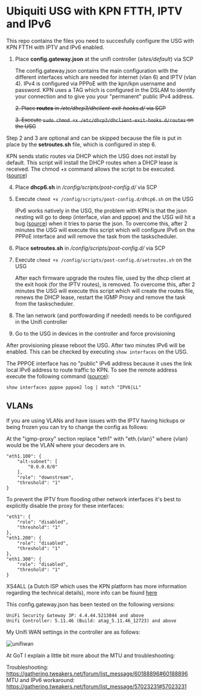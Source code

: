 # Ubiquiti USG with KPN FTTH, IPTV and IPv6
This repo contains the files you need to succesfully configure the USG with KPN FTTH with IPTV and IPv6 enabled.

1. Place **config.gateway.json** at the unifi controller (*sites/default*) via SCP

   The config.gateway.json contains the main configuration with the different interfaces which are needed for internet (vlan 6) and IPTV (vlan 4). IPv4 is configured via PPPoE with the kpn/kpn username and password. KPN uses a TAG which is configured in the DSLAM to identify your connection and to give you your "permanent" public IPv4 address.

   ~~2. Place **routes** in */etc/dhcp3/dhclient-exit-hooks.d/* via SCP~~
  
   ~~3. Execute `sudo chmod +x /etc/dhcp3/dhclient-exit-hooks.d/routes` on the USG~~

  Step 2 and 3 are optional and can be skipped because the file is put in place by the **setroutes.sh** file, which is configured in step 6.

   KPN sends static routes via DHCP which the USG does not install by default. This script will install the DHCP routes when a DHCP lease is received. The chmod +x command allows the script to be executed. ([source](https://community.ubnt.com/t5/EdgeRouter/DHCP-CLIENT-OPTION-121-not-updates-routes-table/m-p/2506090/highlight/true#M223160))

4. Place **dhcp6.sh** in */config/scripts/post-config.d/* via SCP
5. Execute `chmod +x /config/scripts/post-config.d/dhcp6.sh` on the USG

   IPv6 works natively in the USG, the problem with KPN is that the json nesting will go to deep (interface, vlan and pppoe) and the USG will hit a bug ([source](https://community.ubnt.com/t5/UniFi-Routing-Switching/Configuration-commit-errors-IPv6-PPPoE-invalid-prefix-ID-value/td-p/2461935)) when it tries to parse the json. To overcome this, after 2 minutes the USG will execute this script which will configure IPv6 on the PPPoE interface and will remove the task from the taskscheduler.

6. Place **setroutes.sh** in */config/scripts/post-config.d/* via SCP
7. Execute `chmod +x /config/scripts/post-config.d/setroutes.sh` on the USG

   After each firmware upgrade the routes file, used by the dhcp client at the exit hook (for the IPTV routes), is removed. To overcome this, after 2 minutes the USG will execute this script which will create the routes file, renews the DHCP lease, restart the IGMP Proxy and remove the task from the taskscheduler.

9. The lan network (and portfowarding if needed) needs to be configured in the Unifi controller
9. Go to the USG in devices in the controller and force provisioning

After provisioning please reboot the USG. After two minutes IPv6 will be enabled. This can be checked by executing `show interfaces` on the USG.

The PPPOE interface has no "public" IPv6 address because it uses the link local IPv6 address to route traffic to KPN. To see the remote address execute the following command ([source](https://community.ubnt.com/t5/EdgeRouter/EdgeRouter-X-PPPoE-IPv6/td-p/1893221)):
```
show interfaces pppoe pppoe2 log | match "IPV6|LL"
```

## VLANs

If you are using VLANs and have issues with the IPTV having hickups or being frozen you can try to change the config as follows:

At the "igmp-proxy" section replace "eth1" with "eth.{vlan}" where {vlan} would be the VLAN where your decoders are in. 

```
"eth1.100": {
    "alt-subnet": [
        "0.0.0.0/0"
    ],
    "role": "downstream",
    "threshold": "1"
}
```

To prevent the IPTV from flooding other network interfaces it's best to explicitly disable the proxy for these interfaces:

```
"eth1": {
    "role": "disabled",
    "threshold": "1"
},
"eth1.200": {
    "role": "disabled",
    "threshold": "1"
},
"eth1.300": {
    "role": "disabled",
    "threshold": "1"
}
```

XS4ALL (a Dutch ISP which uses the KPN platform has more information regarding the technical details), more info can be found [here](https://www.xs4all.nl/service/diensten/internet/installeren/modem-instellen/hoe-kan-ik-een-ander-modem-dan-fritzbox-instellen.htm)

This config.gateway.json has been tested on the following versions:

```
UniFi Security Gateway 3P: 4.4.44.5213844 and above
Unifi Controller: 5.11.46 (Build: atag_5.11.46_12723) and above
```

My Unifi WAN settings in the controller are as follows:

![unifiwan](https://raw.githubusercontent.com/coolhva/usg-kpn-ftth/master/unifi_wan.png)

At GoT I explain a little bit more about the MTU and troubleshooting:

Troubleshooting: https://gathering.tweakers.net/forum/list_message/60188896#60188896  
MTU and IPv6 workaround: https://gathering.tweakers.net/forum/list_message/57023231#57023231


